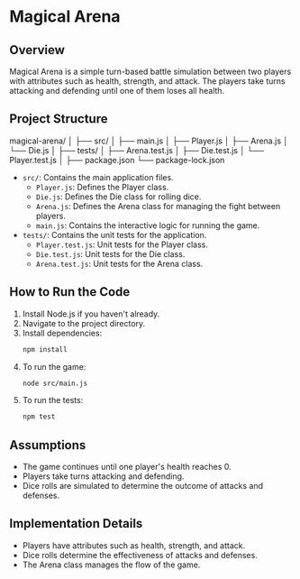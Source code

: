 # Magical Arena

## Overview
Magical Arena is a simple turn-based battle simulation between two players with attributes such as health, strength, and attack. The players take turns attacking and defending until one of them loses all health.

## Project Structure

magical-arena/
│
├── src/
│   ├── main.js
│   ├── Player.js
│   ├── Arena.js
│   └── Die.js
│
├── tests/
│   ├── Arena.test.js
│   ├── Die.test.js
│   └── Player.test.js
│
├── package.json
└── package-lock.json


- `src/`: Contains the main application files.
  - `Player.js`: Defines the Player class.
  - `Die.js`: Defines the Die class for rolling dice.
  - `Arena.js`: Defines the Arena class for managing the fight between players.
  - `main.js`: Contains the interactive logic for running the game.
- `tests/`: Contains the unit tests for the application.
  - `Player.test.js`: Unit tests for the Player class.
  - `Die.test.js`: Unit tests for the Die class.
  - `Arena.test.js`: Unit tests for the Arena class.

## How to Run the Code
1. Install Node.js if you haven't already.
2. Navigate to the project directory.
3. Install dependencies:
    ```bash
    npm install
    ```
4. To run the game:
    ```bash
    node src/main.js
    ```
5. To run the tests:
    ```bash
    npm test
    ```

## Assumptions
- The game continues until one player's health reaches 0.
- Players take turns attacking and defending.
- Dice rolls are simulated to determine the outcome of attacks and defenses.

## Implementation Details
- Players have attributes such as health, strength, and attack.
- Dice rolls determine the effectiveness of attacks and defenses.
- The Arena class manages the flow of the game.

